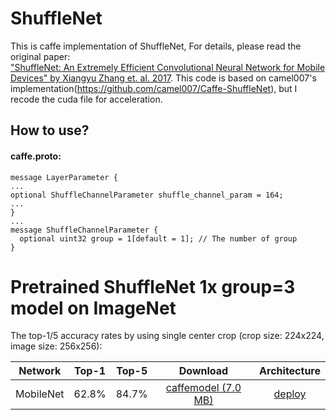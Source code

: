 # ShuffleNet
This is caffe implementation of ShuffleNet, For details, please read the original paper:  
["ShuffleNet: An Extremely Efficient Convolutional
Neural Network for Mobile Devices" by Xiangyu Zhang et. al. 2017](https://arxiv.org/pdf/1707.01083.pdf).
This code is based on camel007's implementation(https://github.com/camel007/Caffe-ShuffleNet), but I recode the cuda file for acceleration.

## How to use?
#### caffe.proto:
```
message LayerParameter {
...
optional ShuffleChannelParameter shuffle_channel_param = 164;
...
}
...
message ShuffleChannelParameter {
  optional uint32 group = 1[default = 1]; // The number of group
}
```

# Pretrained ShuffleNet 1x group=3 model on ImageNet
The top-1/5 accuracy rates by using single center crop (crop size: 224x224, image size: 256x256):

Network|Top-1|Top-5|Download|Architecture
:---:|:---:|:---:|:---:|:---:
MobileNet| 62.8%| 84.7%| [caffemodel (7.0 MB)](http://pan.baidu.com/s/1c2NBXOc)| [deploy](https://github.com/farmingyard/ShuffleNet/blob/master/shufflenet_1x_g3_deploy.prototxt)
